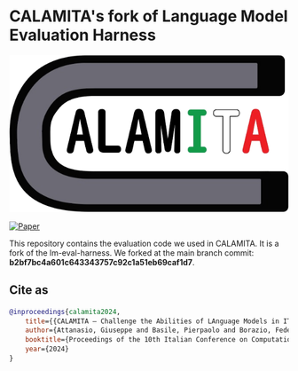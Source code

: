 # CALAMITA's fork of Language Model Evaluation Harness

<!-- [![DOI](https://zenodo.org/badge/DOI/10.5281/zenodo.10256836.svg)](https://doi.org/10.5281/zenodo.10256836) -->

![CALAMITA LOGO](/docs/img/logo_calamita_trasp.png)

[![Paper](https://img.shields.io/badge/Paper-CLiC%20IT-red)](https://clic2024.ilc.cnr.it/wp-content/uploads/2024/12/116_calamita_preface_long.pdf)

This repository contains the evaluation code we used in CALAMITA.
It is a fork of the lm-eval-harness. We forked at the main branch commit: **b2bf7bc4a601c643343757c92c1a51eb69caf1d7**.

## Cite as

```bibtex
@inproceedings{calamita2024,
    title={{CALAMITA – Challenge the Abilities of LAnguage Models in ITAlian: Overview}},
    author={Attanasio, Giuseppe and Basile, Pierpaolo and Borazio, Federico and Croce, Danilo and Francis, Maria and Gili, Jacopo and Musacchio, Elio and Nissim, Malvina and Patti, Viviana and Rinaldi, Matteo and Scalena, Daniel},
    booktitle={Proceedings of the 10th Italian Conference on Computational Linguistics (CLiC-it 2024)},
    year={2024}
}
```
